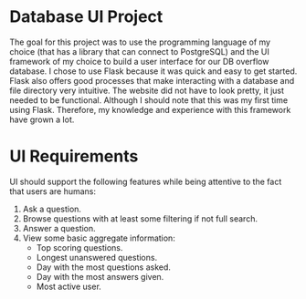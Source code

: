 # Database UI Project
The goal for this project was to use the programming language of my choice (that has a library that can connect to PostgreSQL) and the UI framework of my choice to build a user interface for our DB overflow database. I chose to use Flask because it was quick and easy to get started. Flask also offers good processes that make interacting with a database and file directory very intuitive. The website did not have to look pretty, it just needed to be functional. Although I should note that this was my first time using Flask. Therefore, my knowledge and experience with this framework have grown a lot.

# UI Requirements
UI should support the following features while being attentive to the fact that users are humans:
1. Ask a question.
2. Browse questions with at least some filtering if not full search.
3. Answer a question.
4. View some basic aggregate information:
    - Top scoring questions.
    - Longest unanswered questions.
    - Day with the most questions asked.
    - Day with the most answers given.
    - Most active user.
    
